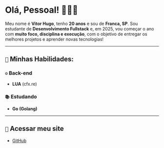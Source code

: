 # Olá, Pessoal! 🙋🏽‍♂️

Meu nome é **Vitor Hugo**, tenho **20 anos** e sou de **Franca, SP**. Sou estudante de **Desenvolvimento Fullstack** e, em 2025, vou começar o ano com **muito foco, disciplina e execução**, com o objetivo de entregar os melhores projetos e aprender novas tecnologias!

---

## `🎯` Minhas Habilidades:

### `⚙️` Back-end
- **LUA** (cfx.re)

### `📚` Estudando
- **Go (Golang)**

---
## `🤝` Acessar meu site
- [GitHub](https://github.com/uvitordev)
